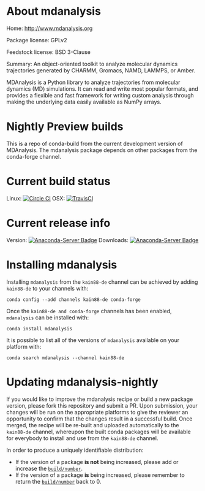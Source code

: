 About mdanalysis
================

Home: http://www.mdanalysis.org

Package license: GPLv2

Feedstock license: BSD 3-Clause

Summary: An object-oriented toolkit to analyze molecular dynamics trajectories generated by CHARMM, Gromacs, NAMD, LAMMPS, or Amber.

MDAnalysis is a Python library to analyze trajectories from molecular
dynamics (MD) simulations. It can read and write most popular formats, and
provides a flexible and fast framework for writing custom analysis through
making the underlying data easily available as NumPy arrays.

Nightly Preview builds
============================

This is a repo of conda-build from the current development version of MDAnalysis. The mdanalysis package depends on other packages from
the conda-forge channel. 


Current build status
====================
Linux: [![Circle CI](https://circleci.com/gh/kain88-de/mdanalysis-nightly.svg?style=shield)](https://circleci.com/gh/kain88-de/mdanalysis-nightly)
OSX: [![TravisCI](https://travis-ci.org/kain88-de/mdanalysis-nightly.svg?branch=master)](https://travis-ci.org/kain88-de/mdanalysis-nightly)

Current release info
====================
Version: [![Anaconda-Server Badge](https://anaconda.org/kain88-de/mdanalysis/badges/version.svg)](https://anaconda.org/kain88-de/mdanalysis)
Downloads: [![Anaconda-Server Badge](https://anaconda.org/kain88-de/mdanalysis/badges/downloads.svg)](https://anaconda.org/kain88-de/mdanalysis)

Installing mdanalysis
=====================

Installing `mdanalysis` from the `kain88-de` channel can be achieved by adding `kain88-de` to your channels with:

```
conda config --add channels kain88-de conda-forge
```

Once the `kain88-de and conda-forge` channels has been enabled, `mdanalysis` can be installed with:

```
conda install mdanalysis
```

It is possible to list all of the versions of `mdanalysis` available on your platform with:

```
conda search mdanalysis --channel kain88-de
```

Updating mdanalysis-nightly
=============================

If you would like to improve the mdanalysis recipe or build a new
package version, please fork this repository and submit a PR. Upon submission,
your changes will be run on the appropriate platforms to give the reviewer an
opportunity to confirm that the changes result in a successful build. Once
merged, the recipe will be re-built and uploaded automatically to the
`kain88-de` channel, whereupon the built conda packages will be available for
everybody to install and use from the `kain88-de` channel.

In order to produce a uniquely identifiable distribution:
 * If the version of a package **is not** being increased, please add or increase
   the [``build/number``](http://conda.pydata.org/docs/building/meta-yaml.html#build-number-and-string).
 * If the version of a package **is** being increased, please remember to return
   the [``build/number``](http://conda.pydata.org/docs/building/meta-yaml.html#build-number-and-string)
   back to 0.
